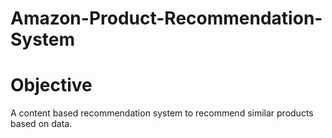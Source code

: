 # Amazon-Product-Recommendation-System

# Objective 
A content based recommendation system to recommend similar products based on data.
